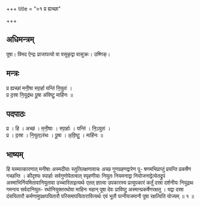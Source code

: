+++
title = "०१ प्र ह्यच्छा"

+++
## अधिमन्त्रम्
पूषा। विमद ऐन्द्रः प्राजापत्यो वा वसुकृद्वा वासुक्रः। उष्णिक्।

## मन्त्रः
प्र ह्यच्छा॑ मनी॒षा स्पा॒र्हा यन्ति॑ नि॒युतः॑ ।  
प्र द॒स्रा नि॒युद्र॑थः पू॒षा अ॑विष्टु॒ माहि॑नः ॥

## पदपाठः
प्र । हि । अच्छ॑ । म॒नी॒षाः । स्पा॒र्हाः । यन्ति॑ । नि॒ऽयुतः॑ ।  
प्र । द॒स्रा । नि॒युत्ऽर॑थः । पू॒षा । अ॒वि॒ष्टु॒ । माहि॑नः ॥

## भाष्यम्
हि यस्मात्कारणात् मनीषाः अस्मदीयाः स्तुतिलक्षणावाचः अच्छ गुणग्रहणद्वारेण पू- षणमभिप्राप्तुं प्रयन्ति प्रकर्षेण गच्छन्ति । कीदृश्यः स्पार्हाः सर्वगुणोपेतत्वात् स्पृहणीयाः नियुतः नियमनाद्वा नियोजनाद्वेत्येतद्रुपं अस्माभिर्नियमितावानियुतावा उच्चारिताइत्यर्थः एतत् ज्ञात्वा उपकारस्य प्रत्युपकारं कर्तुं दस्रा दर्शनीयः नियुद्रथः गमनाय सर्वदानियुत- रथोनियुक्तरथोवा माहिनः महान् पूषा देवः प्राविष्टु अस्मान्प्रकर्षेणरक्षतु । यद्वा दस्रा दंसयितारौ कर्मणामुपक्षपयितारौ परिसमापयितारावित्यर्थः एवं भूतौ पत्नीयजमानौ पूषा रक्षत्विति योज्यम् ॥ १ ॥